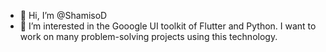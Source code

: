 - 👋 Hi, I’m @ShamisoD
- 👀 I’m interested in the Gooogle UI toolkit of Flutter and Python. I want to work on many problem-solving projects using this technology.

<!---
ShamisoD/ShamisoD is a ✨ special ✨ repository because its `README.md` (this file) appears on your GitHub profile.
You can click the Preview link to take a look at your changes.
--->
